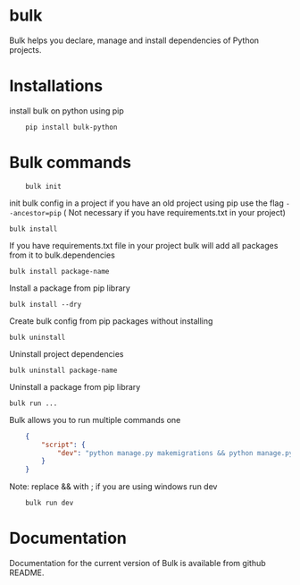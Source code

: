 # bulk
Bulk helps you declare, manage and install dependencies of Python projects.

# Installations
install bulk on python using pip

```shell
    pip install bulk-python
```

# Bulk commands
```shell
    bulk init
```

init bulk config in a project 
if you have an old project using pip use the flag
``--ancestor=pip`` ( Not necessary if you have requirements.txt in your project)

```shell
bulk install
```

If you have requirements.txt file in your project bulk will add all packages from it to bulk.dependencies 

```shell
bulk install package-name
```

Install a package from pip library

```shell
bulk install --dry
```
Create bulk config from pip packages without installing

```shell
bulk uninstall
```
Uninstall project dependencies

```shell
bulk uninstall package-name
```

Uninstall a package from pip library


```shell
bulk run ...
```

Bulk allows you to run multiple commands one 

```json
    {
        "script": {
            "dev": "python manage.py makemigrations && python manage.py migrate && python manage.py runserver"
        }
    }
```

Note: replace && with ; if you are using windows
run dev 
```shell
    bulk run dev
```

# Documentation
Documentation for the current version of Bulk  is available from github README.